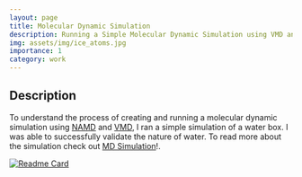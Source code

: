 ```yaml
---
layout: page
title: Molecular Dynamic Simulation
description: Running a Simple Molecular Dynamic Simulation using VMD and NAMD
img: assets/img/ice_atoms.jpg
importance: 1
category: work
---
```


## Description
To understand the process of creating and running a molecular dynamic simulation using [NAMD](https://www.ks.uiuc.edu/Research/namd/) and [VMD](https://www.ks.uiuc.edu/Research/vmd/), I ran a simple simulation of a water box. I was able to successfully validate the nature of water. To read more about the simulation check out [MD Simulation](https://amiteshbadkul.github.io/blog/2022/md-simulation/)!.

[![Readme Card](https://github-readme-stats.vercel.app/api/pin/?username=AmiteshBadkul&repo=water-box)](https://github.com/AmiteshBadkul/water-box)
